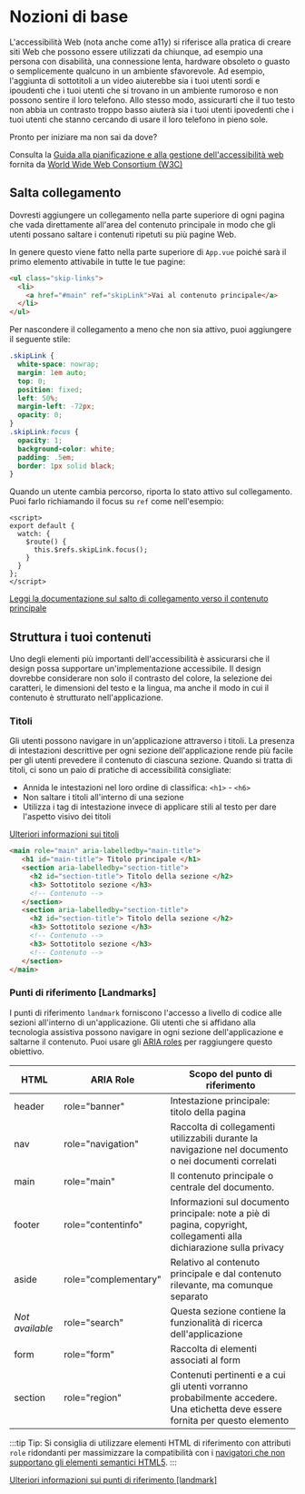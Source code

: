 # Nozioni di base

L'accessibilità Web (nota anche come a11y) si riferisce alla pratica di creare siti Web che possono essere utilizzati da chiunque, ad esempio una persona con disabilità, una connessione lenta, hardware obsoleto o guasto o semplicemente qualcuno in un ambiente sfavorevole. Ad esempio, l'aggiunta di sottotitoli a un video aiuterebbe sia i tuoi utenti sordi e ipoudenti che i tuoi utenti che si trovano in un ambiente rumoroso e non possono sentire il loro telefono. Allo stesso modo, assicurarti che il tuo testo non abbia un contrasto troppo basso aiuterà sia i tuoi utenti ipovedenti che i tuoi utenti che stanno cercando di usare il loro telefono in pieno sole.

Pronto per iniziare ma non sai da dove?

Consulta la [Guida alla pianificazione e alla gestione dell'accessibilità web](https://www.w3.org/WAI/planning-and-managing/) fornita da [World Wide Web Consortium (W3C)](https://www.w3.org/)

## Salta collegamento

Dovresti aggiungere un collegamento nella parte superiore di ogni pagina che vada direttamente all'area del contenuto principale in modo che gli utenti possano saltare i contenuti ripetuti su più pagine Web.

In genere questo viene fatto nella parte superiore di `App.vue` poiché sarà il primo elemento attivabile in tutte le tue pagine:

``` html
<ul class="skip-links">
  <li>
    <a href="#main" ref="skipLink">Vai al contenuto principale</a>
  </li>
</ul>
```

Per nascondere il collegamento a meno che non sia attivo, puoi aggiungere il seguente stile:

``` css
.skipLink {
  white-space: nowrap;
  margin: 1em auto;
  top: 0;
  position: fixed;
  left: 50%;
  margin-left: -72px;
  opacity: 0;
}
.skipLink:focus {
  opacity: 1;
  background-color: white;
  padding: .5em;
  border: 1px solid black;
}
```

Quando un utente cambia percorso, riporta lo stato attivo sul collegamento. Puoi farlo richiamando il focus su `ref` come nell'esempio:

``` vue
<script>
export default {
  watch: {
    $route() {
      this.$refs.skipLink.focus();
    }
  }
};
</script>
```

<common-codepen-snippet title="Vai al contenuto principale" slug="VwepxJa" :height="350" tab="js,result" :team="false" user="mlama007" name="Maria" theme="light" :preview="false" :editable="false" />

[Leggi la documentazione sul salto di collegamento verso il contenuto principale](https://www.w3.org/WAI/WCAG21/Techniques/general/G1.html)

## Struttura i tuoi contenuti

Uno degli elementi più importanti dell'accessibilità è assicurarsi che il design possa supportare un'implementazione accessibile. Il design dovrebbe considerare non solo il contrasto del colore, la selezione dei caratteri, le dimensioni del testo e la lingua, ma anche il modo in cui il contenuto è strutturato nell'applicazione.

### Titoli

Gli utenti possono navigare in un'applicazione attraverso i titoli. La presenza di intestazioni descrittive per ogni sezione dell'applicazione rende più facile per gli utenti prevedere il contenuto di ciascuna sezione. Quando si tratta di titoli, ci sono un paio di pratiche di accessibilità consigliate:

- Annida le intestazioni nel loro ordine di classifica: `<h1>` - `<h6>`
- Non saltare i titoli all'interno di una sezione
- Utilizza i tag di intestazione invece di applicare stili al testo per dare l'aspetto visivo dei titoli

[Ulteriori informazioni sui titoli](https://www.w3.org/TR/UNDERSTANDING-WCAG20/navigation-mechanisms-descriptive.html)

```html
<main role="main" aria-labelledby="main-title">
   <h1 id="main-title"> Titolo principale </h1>
   <section aria-labelledby="section-title">
     <h2 id="section-title"> Titolo della sezione </h2>
     <h3> Sottotitolo sezione </h3>
     <!-- Contenuto -->
   </section>
   <section aria-labelledby="section-title">
     <h2 id="section-title"> Titolo della sezione </h2>
     <h3> Sottotitolo sezione </h3>
     <!-- Contenuto -->
     <h3> Sottotitolo sezione </h3>
     <!-- Contenuto -->
   </section>
</main>
```

### Punti di riferimento [Landmarks]

I punti di riferimento `landmark` forniscono l'accesso a livello di codice alle sezioni all'interno di un'applicazione. Gli utenti che si affidano alla tecnologia assistiva possono navigare in ogni sezione dell'applicazione e saltarne il contenuto. Puoi usare gli [ARIA roles](https://developer.mozilla.org/en-US/docs/Web/Accessibility/ARIA/Roles) per raggiungere questo obiettivo.

| HTML            | ARIA Role                              | Scopo del punto di riferimento                                                                                                                   |
| --------------- | -------------------------------------- | ---------------------------------------------------------------------------------------------------------------------------------- |
| header          | role="banner"                          | Intestazione principale: titolo della pagina                                                                                       |
| nav             | role="navigation"                      | Raccolta di collegamenti utilizzabili durante la navigazione nel documento o nei documenti correlati                               |
| main            | role="main"                            | Il contenuto principale o centrale del documento.                                                                                  |
| footer          | role="contentinfo"                     | Informazioni sul documento principale: note a piè di pagina, copyright, collegamenti alla dichiarazione sulla privacy              |
| aside           | role="complementary"                   | Relativo al contenuto principale e dal contenuto rilevante, ma comunque separato                                                   |
| _Not available_   | role="search"                          | Questa sezione contiene la funzionalità di ricerca dell'applicazione                                                               |
| form            | role="form"                            | Raccolta di elementi associati al form                                                                                             |
| section         | role="region"                          | Contenuti pertinenti e a cui gli utenti vorranno probabilmente accedere. Una etichetta deve essere fornita per questo elemento     |

:::tip Tip:
Si consiglia di utilizzare elementi HTML di riferimento con attributi `role` ridondanti per massimizzare la compatibilità con i [navigatori che non supportano gli elementi semantici HTML5](https://caniuse.com/#feat=html5semantic).
:::

[Ulteriori informazioni sui punti di riferimento [landmark]](https://www.w3.org/TR/wai-aria-1.2/#landmark_roles)

